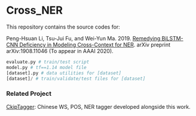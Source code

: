# Cross_NER

This repository contains the source codes for:

Peng-Hsuan Li, Tsu-Jui Fu, and Wei-Yun Ma. 2019. [Remedying BiLSTM-CNN Deficiency in Modeling Cross-Context for NER](https://arxiv.org/abs/1908.11046). arXiv preprint arXiv:1908.11046 (To appear in AAAI 2020).

```python
evaluate.py # train/test script
model.py # tf==1.14 model file
[dataset].py # data utilities for [dataset]
[dataset]/ # train/validate/test files for [dataset]
```

### Related Project

[CkipTagger](https://github.com/ckiplab/ckiptagger): Chinese WS, POS, NER tagger developed alongside this work.
